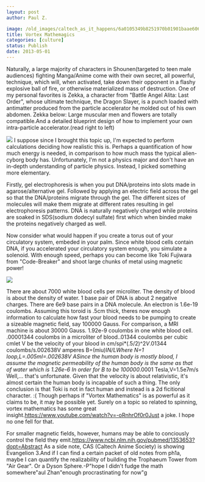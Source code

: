 ```yaml
---
layout: post
author: Paul Z.

image: /old_images/caltech_as_it_happens/6a0105349b8251970b01901baae606970b.png
title: Vortex Mathemagics
categories: [culture]
status: Publish
date: 2013-05-01
---
```


Naturally, a large majority of characters in Shounen(targeted to teen male audiences) fighting Manga/Anime come with their own secret, all powerful, technique, which will, when activated, take down their opponent in a flashy explosive ball of fire, or otherwise materialized mass of destruction. One of my personal favorites is Zekka, a character from "Battle Angel Alita: Last Order", whose ultimate technique, the Dragon Slayer, is a punch loaded with antimatter produced from the particle accelerator he molded out of his own abdomen. Zekka below:
Large muscular men and flowers are totally compatible.And a detailed blueprint design of how to implement your own intra-particle accelerator.(read right to left)


![](/old_images/caltech_as_it_happens/6a0105349b8251970b019101a0ce22970c.png)
I suppose since I brought this topic up, I'm expected to perform calculations deciding how realistic this is. Perhaps a quantification of how much energy is needed, in comparison to how much mass the typical alien-cyborg body has. Unfortunately, I'm not a physics major and don't have an in-depth understanding of particle physics. Instead, I picked something more elementary.

Firstly, gel electrophoresis is when you put DNA/proteins into slots made in agarose/alternative gel. Followed by applying an electric field across the gel so that the DNA/proteins migrate through the gel. The different sizes of molecules will make them migrate at different rates resulting in gel electrophoresis patterns. DNA is naturally negatively charged while proteins are soaked in SDS(sodium dodecyl sulfate) first which when binded make the proteins negatively charged as well.

Now consider what would happen if you create a torus out of your circulatory system, embeded in your palm. Since white blood cells contain DNA, if you accelerated your circulatory system enough, you simulate a solenoid. With enough speed, perhaps you can become like Toki Fujiwara from "Code-Breaker" and shoot large chunks of metal using magnetic power!


![](/old_images/caltech_as_it_happens/6a0105349b8251970b017eeaa8b086970d.png)

There are about 7000 white blood cells per microliter. The density of blood is about the density of water. 1 base pair of DNA is about 2 negative charges. There are 6e9 base pairs in a DNA molecule. An electron is 1.6e-19 coulombs. Assuming this toroid is .5cm thick, theres now enough information to calculate how fast your blood needs to be pumping to create a sizeable magnetic field, say 100000 Gauss. For comparison, a MRI machine is about 30000 Gauss. 
1.92e-9 coulombs in one white blood cell. .00001344 coulombs in a microliter of blood..01344 coulombs per cubic cmlet V be the velocity of your blood in cm/spi*(.5/2)^2*V*.01344 coulombs/s.002638V amperes
B=(miu)I*N/LWhere N=1 loop,L=.005mI=.002638V ASince the human body is mostly blood, I assume the magnetic permeability of the human body is the same as that of water which is 1.26e-6
In order for B to be 100000*.0001 Tesla,V=1.5e7m/s
Well,... that's unfortunate. Given that the velocity is about relativistic, it's almost certain the human body is incapable of such a thing. The only conclusion is that Toki is not in fact human and instead is a 2d ficitional character. :(
Though perhaps if "Vortex Mathematics" is as powerful as it claims to be, it may be possible yet. Surely on a topic so related to spinning, vortex mathematics has some great insight.https://www.youtube.com/watch?v=-oRnhrOf0r0Just a joke. I hope no one fell for that.

For smaller magnetic fields, however, humans may be able to conciously control the field they emit.https://www.ncbi.nlm.nih.gov/pubmed/1353653?dopt=Abstract
As a side note, CAS (Caltech Anime Society) is showing Evangelion 3.And if I can find a certain packet of old notes from ph1a, maybe I can quantify the realizability of building the Trophaeum Tower from "Air Gear". Or a Dyson Sphere.-P"hope I didn't fudge the math somewhere"aul Zhan"enough procrastinating for now"g
